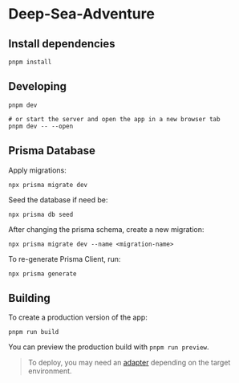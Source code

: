 # Deep-Sea-Adventure

## Install dependencies

```shell
pnpm install
```

## Developing

```shell
pnpm dev

# or start the server and open the app in a new browser tab
pnpm dev -- --open
```

## Prisma Database

Apply migrations:

```shell
npx prisma migrate dev
```

Seed the database if need be:

```shell
npx prisma db seed
```

After changing the prisma schema, create a new migration:

```shell
npx prisma migrate dev --name <migration-name>
```

To re-generate Prisma Client, run:

```shell
npx prisma generate
```

## Building

To create a production version of the app:

```shell
pnpm run build
```

You can preview the production build with `pnpm run preview`.

> To deploy, you may need an [adapter](https://kit.svelte.dev/docs/adapters) depending on the target environment.
